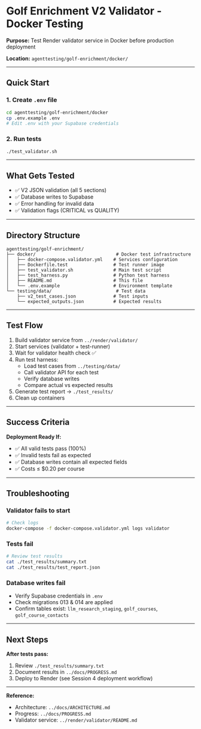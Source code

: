 # Golf Enrichment V2 Validator - Docker Testing

**Purpose:** Test Render validator service in Docker before production deployment

**Location:** `agenttesting/golf-enrichment/docker/`

---

## Quick Start

### 1. Create `.env` file

```bash
cd agenttesting/golf-enrichment/docker
cp .env.example .env
# Edit .env with your Supabase credentials
```

### 2. Run tests

```bash
./test_validator.sh
```

---

## What Gets Tested

- ✅ V2 JSON validation (all 5 sections)
- ✅ Database writes to Supabase
- ✅ Error handling for invalid data
- ✅ Validation flags (CRITICAL vs QUALITY)

---

## Directory Structure

```
agenttesting/golf-enrichment/
├── docker/                              # Docker test infrastructure
│   ├── docker-compose.validator.yml    # Services configuration
│   ├── Dockerfile.test                 # Test runner image
│   ├── test_validator.sh               # Main test script
│   ├── test_harness.py                 # Python test harness
│   ├── README.md                       # This file
│   └── .env.example                    # Environment template
└── testing/data/                        # Test data
    ├── v2_test_cases.json              # Test inputs
    └── expected_outputs.json           # Expected results
```

---

## Test Flow

1. Build validator service from `../render/validator/`
2. Start services (validator + test-runner)
3. Wait for validator health check ✅
4. Run test harness:
   - Load test cases from `../testing/data/`
   - Call validator API for each test
   - Verify database writes
   - Compare actual vs expected results
5. Generate test report → `./test_results/`
6. Clean up containers

---

## Success Criteria

**Deployment Ready If:**
- ✅ All valid tests pass (100%)
- ✅ Invalid tests fail as expected
- ✅ Database writes contain all expected fields
- ✅ Costs ≤ $0.20 per course

---

## Troubleshooting

### Validator fails to start
```bash
# Check logs
docker-compose -f docker-compose.validator.yml logs validator
```

### Tests fail
```bash
# Review test results
cat ./test_results/summary.txt
cat ./test_results/test_report.json
```

### Database writes fail
- Verify Supabase credentials in `.env`
- Check migrations 013 & 014 are applied
- Confirm tables exist: `llm_research_staging`, `golf_courses`, `golf_course_contacts`

---

## Next Steps

**After tests pass:**
1. Review `./test_results/summary.txt`
2. Document results in `../docs/PROGRESS.md`
3. Deploy to Render (see Session 4 deployment workflow)

---

**Reference:**
- Architecture: `../docs/ARCHITECTURE.md`
- Progress: `../docs/PROGRESS.md`
- Validator service: `../render/validator/README.md`
